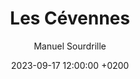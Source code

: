 ---
layout: post
title: "Les Cévennes"
date: 2023-09-17 12:00:00 +0200
permalink: "les-cévennes.html"

featured: "yes"
tags: "new"
author: "Manuel Sourdrille"
displayed_date: "September 17, 2023"
article_id: "article_2023-09-17"
collection_id: "collection_bourges-agde"

link_collection: bikepacking-bourges-agde.html
active_collection: "Bikepacking from Bourges to Agde"
intro: "These two days, I ventured through lush valleys, unique limestone plateaus, and picturesque villages with distinct rock-topped roofs. The rugged Causse Méjean plateau, a UNESCO World Heritage Site, unfolded breathtaking vistas, creating an otherworldly atmosphere heightened by dramatic storm clouds and occasional patches of blue sky. My journey led me along dirt tracks and single trails along the edge of the incredible Gorges du Tarn, where these remote landscapes not only offered solitude but also introduced me to a fellow traveler with a unique story."

statistics_duration: "2 days"
statistics_distance: "154 km"
statistics_ascent: "2,800 m"
statistics_surface: "43% unpaved"
statistics_highest_elevation: "1,560 m"
statistics_lowest_elevation: "540 m"

highlights_1_title: "The descent to Le Pont-de-Montvert"
highlights_1_description: "The D20, from the Finiels pass to the Tarn River, is a fast-flowing paved road that provides breathtaking vistas and enjoyable switchbacks with minimal traffic, at least from my experience."
highlights_2_title: "Causse Méjean"
highlights_2_description: "Causse Méjean is a limestone plateau located in the Lozère department of southern France. It is a part of The Causses and the Cévennes, designated as a UNESCO World Heritage Site. An enjoyable mountain bike track encircles the entire plateau, offering occasional views of the deep gorge below. The eastern part presents a different landscape from its western counterpart, with a greater prevalence of forests. As you approach the Perjuret pass, you can catch a glimpse of Mont Aigoual."

img_thumbnail: assets/img/collection_bourges-agde_article_2023-09-17_thumbnail.jpg
img_bg: "article_2023-09-17"
---